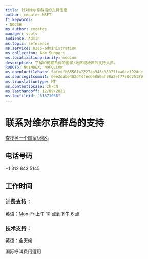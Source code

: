 ```yaml
---
title: 针对维尔京群岛的支持信息
author: cmcatee-MSFT
f1.keywords:
- NOCSH
ms.author: cmcatee
manager: scotv
audience: Admin
ms.topic: reference
ms.service: o365-administration
ms.collection: Adm_Support
ms.localizationpriority: medium
description: 了解如何联系你的国家/地区或地区的支持人员。
ROBOTS: NOINDEX, NOFOLLOW
ms.openlocfilehash: 5afedfb65501a7227ab343c3597ffea0ecf92dde
ms.sourcegitcommit: 0ee2dabe402d44fecb6856af98a2ef7720d25189
ms.translationtype: MT
ms.contentlocale: zh-CN
ms.lasthandoff: 12/09/2021
ms.locfileid: "61371036"
---
```

# <a name="contact-support-for-falkland-islands"></a>联系对维尔京群岛的支持

[查找另一个国家/地区](../get-help-support.md)。

## <a name="phone-number"></a>电话号码
+1 312 843 5145

## <a name="hours"></a>工作时间
### <a name="billing-support"></a>计费支持：

英语：Mon-Fri上午 10 点到下午 6 点

### <a name="technical-support"></a>技术支持：

英语：全天候

国际呼叫费用适用
